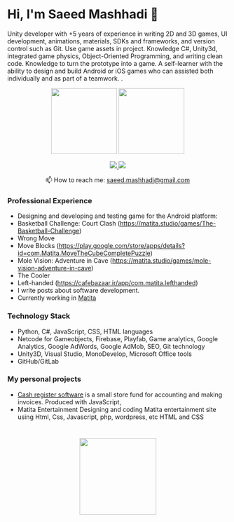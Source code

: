 # Hi, I'm Saeed Mashhadi 👋
Unity developer with +5 years of experience in writing 2D and 3D games, UI development, animations, materials, 
SDKs and frameworks, and version control such as Git. Use game assets in project. Knowledge C#, Unity3d, integrated 
game physics, Object-Oriented Programming, and writing clean code. Knowledge to turn the prototype into a game.
A self-learner with the ability to design and build Android or iOS games who can assisted both individually and as part of a teamwork.
.

<p align='center'>
   <a href="https://github-readme-stats.vercel.app/api?username=saeed-mashhadi&show_icons=true&count_private=true"><img
           height=150
           src="https://github-readme-stats.vercel.app/api?username=saeed-mashhadi&show_icons=true&count_private=true"/></a>
   <a href="https://github.com/saeed-mashhadi/github-readme-stats"><img height=150
                                                                  src="https://github-readme-stats.vercel.app/api/top-langs/?username=saeed-mashhadi&layout=compact"/></a>
</p>

<p align='center'>
   <a href="https://www.linkedin.com/in/saeed-mashhadi/">
       <img src="https://img.shields.io/badge/linkedin-%230077B5.svg?&style=for-the-badge&logo=linkedin&logoColor=white"/>
   </a>
   <a href="https://t.me/joinchat/Saeed_Mashhadi">
       <img src="https://img.shields.io/badge/Telegram-2CA5E0?style=for-the-badge&logo=telegram&logoColor=white"/>
   </a>
<p align='center'>
   📫 How to reach me: <a href='mailto:saeed.mashhadi@gmail.com'>saeed.mashhadi@gmail.com</a>
</p>


### Professional  Experience
*   Designing and developing and testing game for the Android platform:
*   Basketball Challenge: Court Clash (https://matita.studio/games/The-Basketball-Challenge)                                                     
*   Wrong Move                                                                       
*   Move Blocks (https://play.google.com/store/apps/details?id=com.Matita.MoveTheCubeCompletePuzzle)                                                                   
*   Mole Vision: Adventure in Cave (https://matita.studio/games/mole-vision-adventure-in-cave)                                                                            
*   The Cooler                                                                        
*   Left-handed (https://cafebazaar.ir/app/com.matita.lefthanded)                                                                  
*   I write posts about software development.
*   Currently working in [Matita](https://matita.studio)

### Technology Stack
*   Python, C#, JavaScript, CSS, HTML languages
*   Netcode for Gameobjects, Firebase, Playfab, Game analytics, Google Analytics, Google AdWords, Google AdMob, SEO, Git technology
*   Unity3D,  Visual Studio, MonoDevelop, Microsoft Office tools
*   GitHub/GitLab

### My personal projects

*   [Cash register software](https://galile-optic.ir)  is a small store fund for accounting and making invoices. Produced with JavaScript, 
*   Matita Entertainment Designing and coding Matita entertainment site using Html, Css, Javascript, php, 
wordpress, etc
HTML and CSS


<div align="center" style="margin: 40px 0">
   <a href="https://github.com//github-profile-views-counter">
       <img width="175px" src="https://komarev.com/ghpvc/?username=saeed-mashhadi&color=DE002D">
   </a>
</div>
